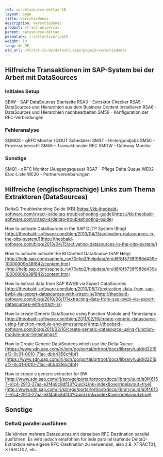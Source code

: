 ```yaml
---
ref: xu-datasource-deltaq-10
layout: page
title: Verschiedenes
description: Verschiedenes
product: xtract-universal
parent: datasource-deltaq
permalink: /:collection/:path
weight: 10
lang: de_DE
old_url: /Xtract-IS-DE/default.aspx?pageid=verschiedenes
---
```


## Hilfreiche Transaktionen im SAP-System bei der Arbeit mit DataSources
### Initiales Setup 
SBIW - SAP DataSources Startseite
RSA3 - Extraktor Checker 
RSA5 - DataSources und Hierarchien aus dem Business Content installieren
RSA6 - DataSources und Hierarchien nachbearbeiten
SM59 - Konfiguration der RFC-Verbindungen
### Fehleranalyse
SQMQS - qRFC Monitor (QOUT Scheduler)
SM37 - Hintergundjobs
SM50 - Prozessübersicht
SM58 - Transaktionaler RFC
SMGW - Gateway Monitor
### Sonstige
SMQ1 - qRFC Monitor (Ausgangsqueue)
RSA7 - Pflege Delta Queue
WE02 - IDoc-Liste
WE20 - Partnervereinbarungen
## Hilfreiche (englischsprachige) Links zum Thema Extraktoren (DataSources)
DeltaQ Troubleshooting Guide (KB)
[https://kb.theobald-software.com/xtract-is/deltaq-troubleshooting-guide](https://kb.theobald-software.com/xtract-is/deltaq-troubleshooting-guide)

How to activate DataSources in the SAP OLTP System (Blog)
[http://theobald-software.com/blog/2013/04/15/activating-datasources-in-the-oltp-system/](http://theobald-software.com/blog/2013/04/15/activating-datasources-in-the-oltp-system/)

How to activate activate the BI Content DataSource (SAP Help)
[http://help.sap.com/saphelp_nw70ehp2/helpdata/en/d8/8f5738f988d439e10000009b38f842/content.htm](http://help.sap.com/saphelp_nw70ehp2/helpdata/en/d8/8f5738f988d439e10000009b38f842/content.htm)

How to extract data from SAP BW/BI via Export DataSources 
[http://theobald-software.com/blog/2010/06/17/extracting-data-from-sap-bwbi-via-export-datasources-with-xtract-is/](http://theobald-software.com/blog/2010/06/17/extracting-data-from-sap-bwbi-via-export-datasources-with-xtract-is/)

How to create Generic DataSource using Function Module and Timestamps
[http://theobald-software.com/blog/2011/02/16/create-generic-datasource-using-function-module-and-timestamps/](http://theobald-software.com/blog/2011/02/16/create-generic-datasource-using-function-module-and-timestamps/)

How to Create Generic DataSources which use the Delta Queue
[https://www.sdn.sap.com/irj/sdn/go/portal/prtroot/docs/library/uuid/d3219af2-0c01-0010-71ac-dbb4356cf4bf](https://www.sdn.sap.com/irj/sdn/go/portal/prtroot/docs/library/uuid/d3219af2-0c01-0010-71ac-dbb4356cf4bf)

How to create a generic extractor for BW
[http://www.sdn.sap.com/irj/scn/go/portal/prtroot/docs/library/uuid/a0f46157-e1c4-2910-27aa-e3f4a9c8df33?QuickLink=index&overridelayout=true](http://www.sdn.sap.com/irj/scn/go/portal/prtroot/docs/library/uuid/a0f46157-e1c4-2910-27aa-e3f4a9c8df33?QuickLink=index&overridelayout=true)

## Sonstige
### DeltaQ parallel ausführen
Sie können mehrere Datasources mit derselben RFC Destination parallel ausführen. Es wird jedoch empfohlen für jede parallel laufende DeltaQ-Extraktion eine eigene RFC-Destination zu verwenden, also z.B. XTRACT01, XTRACT02, etc.
